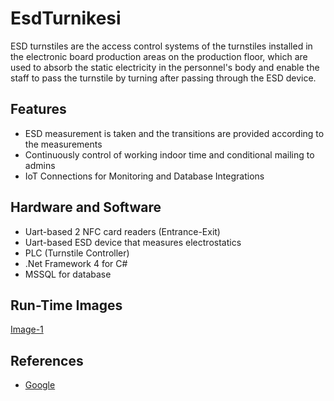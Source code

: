 # EsdTurnikesi

ESD turnstiles are the access control systems of the turnstiles installed in the electronic board production areas on the production floor, which are used to absorb the static electricity in the personnel's body and enable the staff to pass the turnstile by turning after passing through the ESD device.

## Features

- ESD measurement is taken and the transitions are provided according to the measurements
- Continuously control of working indoor time and conditional mailing to admins
- IoT Connections for Monitoring and Database Integrations

## Hardware and Software

- Uart-based 2 NFC card readers (Entrance-Exit)
- Uart-based ESD device that measures electrostatics
- PLC (Turnstile Controller) 
- .Net Framework 4 for C#
- MSSQL for database

## Run-Time Images

[Image-1](image.png)

## References 

- [Google](https://www.google.com/)
